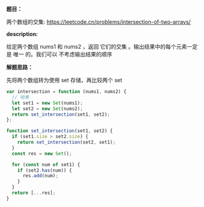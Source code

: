 **题目：**

两个数组的交集: https://leetcode.cn/problems/intersection-of-two-arrays/

**description:**

给定两个数组 nums1 和 nums2 ，返回 它们的交集 。输出结果中的每个元素一定是 唯一 的。我们可以 不考虑输出结果的顺序

**解题思路：**

先将两个数组转为使用 set 存储，再比较两个 set

```js
var intersection = function (nums1, nums2) {
  // 哈希
  let set1 = new Set(nums1);
  let set2 = new Set(nums2);
  return set_intersection(set1, set2);
};

function set_intersection(set1, set2) {
  if (set1.size > set2.size) {
    return set_intersection(set2, set1);
  }
  const res = new Set();

  for (const num of set1) {
    if (set2.has(num)) {
      res.add(num);
    }
  }
  return [...res];
}
```
